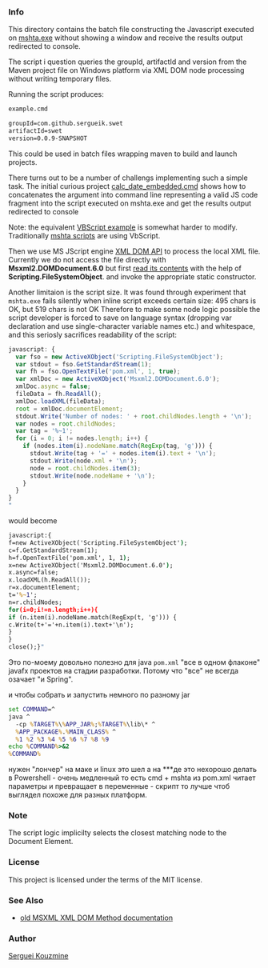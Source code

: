 ### Info

This directory contains
the batch file constructing the Javascript
executed on [mshta.exe](https://technet.microsoft.com/en-us/library/ee692768.aspx) without showing a window and receive the results output redirected to console.

The script i question queries the groupId, artifactId and version from the Maven project file on Windows platform via
XML DOM node processing without writing temporary files.

Running the script produces:
```cmd
example.cmd

groupId=com.github.sergueik.swet
artifactId=swet
version=0.0.9-SNAPSHOT
```
This could be used in batch files wrapping maven to build and launch projects.

There turns out to be a number of challengs implementing such a simple task.
The initial curious project [calc_date_embedded.cmd](https://github.com/gregzakh/notes/commit/7ad26f7d86996e66823c1c52a79289cc02137a60#diff-cbc7d950b3d9a90762d5544e0ffa5bcd)
shows how to concatenates the argument into command line representing a valid JS code fragment
into the script executed on mshta.exe and get the results output redirected to console

Note: the equivalent [VBScript example](https://stackoverflow.com/questions/28134997/can-i-run-vbscript-commands-directly-from-the-command-line-i-e-without-a-vbs-f?utm_medium=organic&utm_source=google_rich_qa&utm_campaign=google_rich_qa)
is somewhat harder to modify. Traditionally [mshta scripts](http://www.robvanderwoude.com/htaexamples.php) are using VbScript.

Then we use MS JScript engine [XML DOM API](https://msdn.microsoft.com/en-us/library/ms759095(v=vs.85).aspx)
to process the local XML file.
Currently we do not access the file  directly with __Msxml2.DOMDocument.6.0__
but first [read its  contents](https://www.powerobjects.com/2008/09/02/69/) with the help of __Scripting.FileSystemObject__.
and invoke the appropriate static constructor.

Another limitaion is the script size. It was found through experiment that
`mshta.exe` fails silently when inline script exceeds certain size: 495 chars is OK, but 519 chars is not OK
Therefore to make some node logic  possible the script developer is forced to
save on language syntax (dropping var declaration and use single-character variable names etc.)
and whitespace, and this seriosly sacrifices readability of the script:

```javascript
javascript: {
  var fso = new ActiveXObject('Scripting.FileSystemObject');
  var stdout = fso.GetStandardStream(1);
  var fh = fso.OpenTextFile('pom.xml', 1, true);
  var xmlDoc = new ActiveXObject('Msxml2.DOMDocument.6.0');
  xmlDoc.async = false;
  fileData = fh.ReadAll();
  xmlDoc.loadXML(fileData);
  root = xmlDoc.documentElement;
  stdout.Write('Number of nodes: ' + root.childNodes.length + '\n');
  var nodes = root.childNodes;
  var tag = '%~1';
  for (i = 0; i != nodes.length; i++) {
    if (nodes.item(i).nodeName.match(RegExp(tag, 'g'))) {
      stdout.Write(tag + '=' + nodes.item(i).text + '\n');
      stdout.Write(node.xml + '\n');
      node = root.childNodes.item(3);
      stdout.Write(node.nodeName + '\n');
    }
  }
}
"

```
would become
```cmd
javascript:{
f=new ActiveXObject('Scripting.FileSystemObject');
c=f.GetStandardStream(1);
h=f.OpenTextFile('pom.xml', 1, 1);
x=new ActiveXObject('Msxml2.DOMDocument.6.0');
x.async=false;
x.loadXML(h.ReadAll());
r=x.documentElement;
t='%~1';
n=r.childNodes;
for(i=0;i!=n.length;i++){
if (n.item(i).nodeName.match(RegExp(t, 'g'))) {
c.Write(t+'='+n.item(i).text+'\n');
}
}
close();}"
```

Это по-моему довольно полезно для java `pom.xml` "все в одном флаконе"
javafx проектов на стадии разработки.
Потому что "все" не всегда озачает "и Spring".

и чтобы собрать и запустить немного по разному jar

```cmd
set COMMAND=^
java ^
  -cp %TARGET%\%APP_JAR%;%TARGET%\lib\* ^
  %APP_PACKAGE%.%MAIN_CLASS% ^
  %1 %2 %3 %4 %5 %6 %7 %8 %9
echo %COMMAND%>&2
%COMMAND%
```
нужен "лончер"
на маке и linux это шел а на ***де это нехорошо делать в
Powershell - очень медленный
то есть cmd + mshta из pom.xml читает параметры и превращает в переменные -
скрипт то лучше чтоб выглядел похоже для разных платформ.

### Note

The script logic implicilty selects the closest matching node to the Document Element.
### License
This project is licensed under the terms of the MIT license.
### See Also
  * [old MSXML XML DOM Method documentation](https://docs.microsoft.com/en-us/previous-versions/windows/desktop/ms757846(v=vs.85))

### Author
[Serguei Kouzmine](kouzmine_serguei@yahoo.com)
